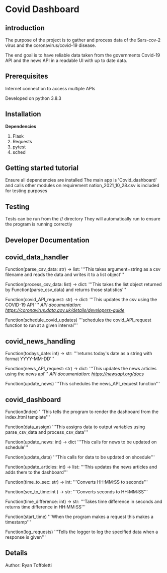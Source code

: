 
**Covid Dashboard**
===============

introduction
---------------

The purpose of the project is to gather and process data of the Sars-cov-2 virus and the coronavirus/covid-19 disease.

The end goal is to have reliable data taken from the governments Covid-19 API and the news API in a readable UI with up to date data.

Prerequisites
---------------	

Internet connection to access multiple APIs

Developed on python 3.8.3

Installation
---------------	

**Dependencies**

1. Flask
2. Requests
3. pytest
4. sched


Getting started tutorial
---------------	

Ensure all dependencies are installed
The main app is 'Covid_dashboard' and calls other modules on requirement
nation_2021_10_28.csv is included for testing purposes 

Testing
---------------	

Tests can be run from the /<tests>/ directory
They will automatically run to ensure the program is running correctly

Developer Documentation
---------------	

## **covid_data_handler**

Function(parse_csv_data: str) -> list:
 '''This takes argument=string as a csv filename and reads the data and writes it to a list object'''

Function(process_csv_data: list) -> dict:
 '''This takes the list object returned by Function(parse_csv_data) and returns those statistics'''

Function(covid_API_request: str) -> dict:
 '''This updates the csv using the COVID-19 API '''
_API documentation: https://coronavirus.data.gov.uk/details/developers-guide_

Function(schedule_covid_updates)
 '''schedules the covid_API_request function to run at a given interval'''

## **covid_news_handling**

Function(todays_date: int) -> str:
 '''returns today's date as a string with format YYYY-MM-DD'''

Function(news_API_request: str) -> dict:
 '''This updates the news articles using the news api'''
_API documentation: https://newsapi.org/docs_

Function(update_news)
 '''This schedules the news_API_request function'''

## **covid_dashboard**

Function(Index)
 '''This tells the program to render the dashboard from the index.html template'''

Function(data_assign)
 '''This assigns data to output variables using parse_csv_data and process_csv_data'''

Function(update_news: int) -> dict
 '''This calls for news to be updated on schedule'''

Function(update_data) 
 '''This calls for data to be updated on shcedule'''

Function(update_articles: int) -> list:
 '''This updates the news articles and adds them to the dashboard'''

Function(time_to_sec: str) -> int:
 '''Converts HH:MM:SS to seconds'''

Function(sec_to_time:int ) -> str:
 '''Converts seconds to HH:MM:SS'''

Function(time_difference: int) -> str:
 '''Takes time difference in seconds and returns time difference in HH:MM:SS'''

Function(start_time)
 '''When the program makes a request this makes a timestamp'''

Function(log_requests)
 '''Tells the logger to log the specified data when a response is given'''

Details
---------------	

Author: Ryan Toffoletti

